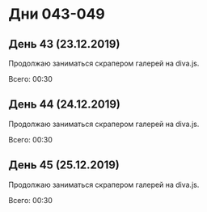 # Дни 043-049

## День 43 (23.12.2019)

Продолжаю заниматься скрапером галерей на diva.js.

Всего: 00:30

## День 44 (24.12.2019)

Продолжаю заниматься скрапером галерей на diva.js.

Всего: 00:30

## День 45 (25.12.2019)

Продолжаю заниматься скрапером галерей на diva.js.

Всего: 00:30
